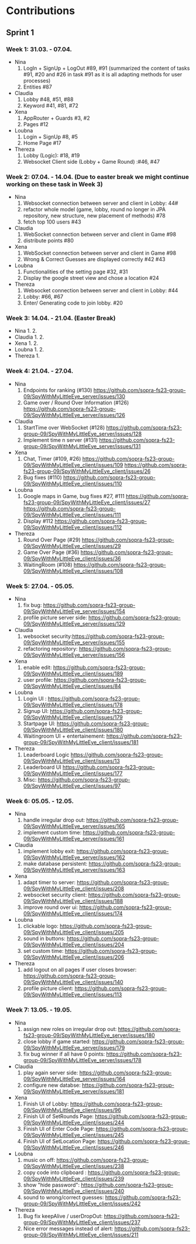 # Contributions
## Sprint 1 
### Week 1: 31.03. - 07.04. 
- Nina
  1. LogIn + SignUp + LogOut #89, #91 (summarized the content of tasks #91, #20 and #26 in task #91 as it is all adapting methods for user processes)
  2. Entities #87
- Claudia
  1. Lobby #48, #51, #88
  2. Keyword #41, #81, #72
- Xena
  1. AppRouter + Guards #3, #2
  2. Pages #12
- Loubna
  1. Login + SignUp #8, #5
  2. Home Page #17
- Thereza
  1. Lobby (Logic): #18, #19
  2. Websocket Client side (Lobby + Game Round) :#46, #47

### Week 2: 07.04. - 14.04. (Due to easter break we might continue working on these task in Week 3)
- Nina
  1. Websocket connection between server and client in Lobby: 44#
  2. refactor whole model (game, lobby, round no longer in JPA repository, new structure, new placement of methods) #78
  3. fetch top 100 users #43
- Claudia
  1. WebSocket connection between server and client in Game #98
  2. distribute points #80
- Xena
  1. WebSocket connection between server and client in Game #98
  2. Wrong & Correct Guesses are displayed correctly #42 #43
- Loubna
  1. Functionalities of the setting page #32, #31
  2. Display the google street view and chose a location #24
- Thereza
  1. Websocket connection between server and client in Lobby: #44
  2. Lobby: #66, #67
  3. Enter/ Generating code to join lobby. #20

### Week 3: 14.04. - 21.04. (Easter Break)
- Nina
  1. 
  2. 
- Claudia
  1. 
  2. 
- Xena
  1. 
  2. 
- Loubna
  1. 
  2. 
- Thereza
  1. 


### Week 4: 21.04. - 27.04. 
- Nina
  1. Endpoints for ranking (#130) https://github.com/sopra-fs23-group-09/SpyWithMyLittleEye_server/issues/130
  2. Game over / Round Over Information (#126) https://github.com/sopra-fs23-group-09/SpyWithMyLittleEye_server/issues/126
- Claudia
  1. StartTime over WebSocket (#128) https://github.com/sopra-fs23-group-09/SpyWithMyLittleEye_server/issues/128
  2. Implement time n server (#131) https://github.com/sopra-fs23-group-09/SpyWithMyLittleEye_server/issues/131
- Xena
  1. Chat, Timer (#109, #26) https://github.com/sopra-fs23-group-09/SpyWithMyLittleEye_client/issues/109 https://github.com/sopra-fs23-group-09/SpyWithMyLittleEye_client/issues/26
  2. Bug fixes (#110) https://github.com/sopra-fs23-group-09/SpyWithMyLittleEye_client/issues/110
- Loubna
  1. Google maps in Game, bug fixes #27, #111 https://github.com/sopra-fs23-group-09/SpyWithMyLittleEye_client/issues/27 https://github.com/sopra-fs23-group-09/SpyWithMyLittleEye_client/issues/111
  2. Display #112 https://github.com/sopra-fs23-group-09/SpyWithMyLittleEye_client/issues/112
- Thereza
  1. Round Over Page (#29) https://github.com/sopra-fs23-group-09/SpyWithMyLittleEye_client/issues/29
  2. Game Over Page (#36) https://github.com/sopra-fs23-group-09/SpyWithMyLittleEye_client/issues/36
  3. WaitingRoom (#108) https://github.com/sopra-fs23-group-09/SpyWithMyLittleEye_client/issues/108
  
### Week 5: 27.04. - 05.05. 
- Nina
  1. fix bug: https://github.com/sopra-fs23-group-09/SpyWithMyLittleEye_server/issues/154
  2. profile picture server side: https://github.com/sopra-fs23-group-09/SpyWithMyLittleEye_server/issues/129
- Claudia
  1. websocket security:https://github.com/sopra-fs23-group-09/SpyWithMyLittleEye_server/issues/155
  2. refactoring repository: https://github.com/sopra-fs23-group-09/SpyWithMyLittleEye_server/issues/156
- Xena
  1. enable edit: https://github.com/sopra-fs23-group-09/SpyWithMyLittleEye_client/issues/189
  2. user profile: https://github.com/sopra-fs23-group-09/SpyWithMyLittleEye_client/issues/84
- Loubna
  1. Login UI : https://github.com/sopra-fs23-group-09/SpyWithMyLittleEye_client/issues/178
  2. Signup UI: https://github.com/sopra-fs23-group-09/SpyWithMyLittleEye_client/issues/179
  3. Startpage UI: https://github.com/sopra-fs23-group-09/SpyWithMyLittleEye_client/issues/180
  4. Waitingroom UI + entertainement: https://github.com/sopra-fs23-group-09/SpyWithMyLittleEye_client/issues/181
- Thereza
  1. Leaderboard Logic https://github.com/sopra-fs23-group-09/SpyWithMyLittleEye_client/issues/13
  2. Leaderboard UI https://github.com/sopra-fs23-group-09/SpyWithMyLittleEye_client/issues/177
  3. Misc: https://github.com/sopra-fs23-group-09/SpyWithMyLittleEye_client/issues/97 
  
### Week 6: 05.05. - 12.05.
- Nina
  1. handle irregular drop out: https://github.com/sopra-fs23-group-09/SpyWithMyLittleEye_server/issues/165
  2. implement custom time: https://github.com/sopra-fs23-group-09/SpyWithMyLittleEye_server/issues/161
- Claudia
  1. implement lobby exit: https://github.com/sopra-fs23-group-09/SpyWithMyLittleEye_server/issues/162
  2. make database persistent: https://github.com/sopra-fs23-group-09/SpyWithMyLittleEye_server/issues/163
- Xena
  1. adapt timer to server: https://github.com/sopra-fs23-group-09/SpyWithMyLittleEye_client/issues/208
  2. websocket security client: https://github.com/sopra-fs23-group-09/SpyWithMyLittleEye_client/issues/188
  3. improve round over ui: https://github.com/sopra-fs23-group-09/SpyWithMyLittleEye_client/issues/174
- Loubna
  1. clickable logo: https://github.com/sopra-fs23-group-09/SpyWithMyLittleEye_client/issues/205
  2. sound in buttons: https://github.com/sopra-fs23-group-09/SpyWithMyLittleEye_client/issues/204
  3. set custom time: https://github.com/sopra-fs23-group-09/SpyWithMyLittleEye_client/issues/206
- Thereza
  1. add logout on all pages if user closes browser: https://github.com/sopra-fs23-group-09/SpyWithMyLittleEye_client/issues/140
  2. profile picture client: https://github.com/sopra-fs23-group-09/SpyWithMyLittleEye_client/issues/113

### Week 7: 13.05. - 19.05.
- Nina
  1. assign new roles on irregular drop out: https://github.com/sopra-fs23-group-09/SpyWithMyLittleEye_server/issues/180
  2. close lobby if game started: https://github.com/sopra-fs23-group-09/SpyWithMyLittleEye_server/issues/179
  3. fix bug winner if all have 0 points: https://github.com/sopra-fs23-group-09/SpyWithMyLittleEye_server/issues/178
- Claudia
  1. play again server side: https://github.com/sopra-fs23-group-09/SpyWithMyLittleEye_server/issues/164
  2. configure new databse: https://github.com/sopra-fs23-group-09/SpyWithMyLittleEye_server/issues/181
- Xena
  1. Finish UI of Lobby: https://github.com/sopra-fs23-group-09/SpyWithMyLittleEye_client/issues/96
  2. Finish UI of SetRounds Page: https://github.com/sopra-fs23-group-09/SpyWithMyLittleEye_client/issues/244
  3. Finish UI of Enter Code Page: https://github.com/sopra-fs23-group-09/SpyWithMyLittleEye_client/issues/245
  4. Finish UI of SetLocation Page: https://github.com/sopra-fs23-group-09/SpyWithMyLittleEye_client/issues/246
- Loubna
  1. music on off: https://github.com/sopra-fs23-group-09/SpyWithMyLittleEye_client/issues/238
  2. copy code into clipboard : https://github.com/sopra-fs23-group-09/SpyWithMyLittleEye_client/issues/239
  3. show "hide password": https://github.com/sopra-fs23-group-09/SpyWithMyLittleEye_client/issues/240
  4. sound to wrong/correct guesses: https://github.com/sopra-fs23-group-09/SpyWithMyLittleEye_client/issues/242
- Thereza
  1. Bug fix keepAlive / userDropOut: https://github.com/sopra-fs23-group-09/SpyWithMyLittleEye_client/issues/237
  2. Nice error messages instead of alert: https://github.com/sopra-fs23-group-09/SpyWithMyLittleEye_client/issues/211


